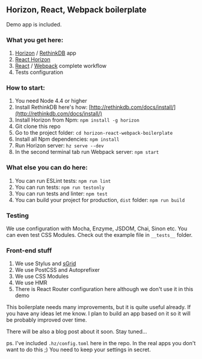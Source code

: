 ## Horizon, React, Webpack boilerplate

Demo app is included.

### What you get here:

1. [Horizon](http://horizon.io/) / [RethinkDB](https://www.rethinkdb.com/) app
2. [React Horizon](https://medium.com/@roman01la/introducing-react-horizon-4c26f9ef628c)
3. [React](https://facebook.github.io/react/) / [Webpack](https://webpack.github.io/) complete workflow
4. Tests configuration

### How to start:

1. You need Node 4.4 or higher
2. Install RethinkDB here's how: [http://rethinkdb.com/docs/install/](http://rethinkdb.com/docs/install/)
3. Install Horizon from Npm: `npm install -g horizon`
4. Git clone this repo
5. Go to the project folder: `cd horizon-react-webpack-boilerplate`
6. Install all Npm dependencies: `npm install`
7. Run Horizon server: `hz serve --dev`
8. In the second terminal tab run Webpack server: `npm start`

### What else you can do here:

1. You can run ESLint tests: `npm run lint`
2. You can run tests: `npm run testonly`
3. You can run tests and linter: `npm test`
4. You can build your project for production, `dist` folder: `npm run build`

### Testing

We use configuration with Mocha, Enzyme, JSDOM, Chai, Sinon etc. You can even test CSS Modules. Check out the example file in `__tests__` folder.

### Front-end stuff

1. We use Stylus and [sGrid](http://stylusgrid.com)
2. We use PostCSS and Autoprefixer
3. We use CSS Modules
4. We use HMR
5. There is React Router configuration here although we don't use it in this demo

This boilerplate needs many improvements, but it is quite useful already.
If you have any ideas let me know. I plan to build an app based on it so it will be probably improved over time.

There will be also a blog post about it soon. Stay tuned...

ps. I've included `.hz/config.toml` here in the repo. In the real apps you don't want to do this ;) You need to keep your settings in secret.
